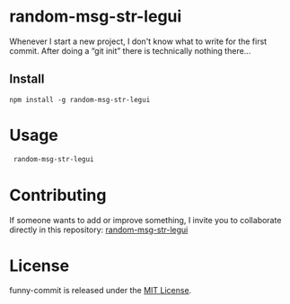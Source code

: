 # random-msg-str-legui

Whenever I start a new project, I don't know what to write for the first commit. After doing a “git init” there is technically nothing there...

## Install

```npm
npm install -g random-msg-str-legui
```

# Usage

```bash
 random-msg-str-legui
```

# Contributing

If someone wants to add or improve something, I invite you to collaborate directly in this repository: [random-msg-str-legui](https://github.com/LeguizamonD08/random-msg-str-legui.git)

# License

funny-commit is released under the [MIT License](https://opensource.org/licenses/MIT).
